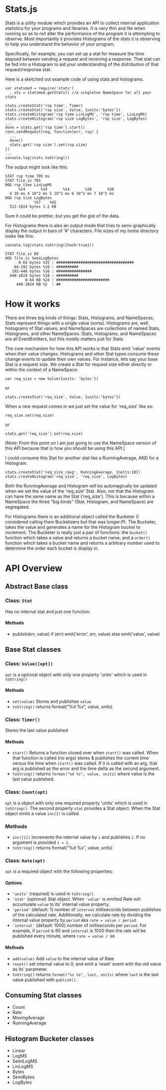 Stats.js
========

Stats is a utility module which provides an API to collect internal
application statistics for your programs and libraries. It is very
thin and lite when running so as to not alter the performance of the
program it is attempting to observe. Most importantly it provides
Histograms of the stats it is observing to help you understand the
behavior of your program.

Specifically, for example, you can set up a stat for measure the time
elapsed between sending a request and receiving a response. That stat
can be fed into a Histogram to aid your understanding of the distribution
of that request/response stat.

Here is a sketched out example code of using stats and histograms.

    var statsmod = require('stats')
      , sts = statsmod.getStats() //a singleton NameSpace for all your stats
    
    stats.createStat('rsp time', Timer)
    stats.createStat('rsp size', Value, {units:'bytes'})
    stats.createHistogram('rsp time LinLogMS', 'rsp time', LinLogMS)
    stats.createHistogram('rsp size LogBytes', 'rsp size', LogBytes)
    ...
    done = stats.get('rsp time').start()
    conn.sendRequest(req, function(err, rsp) {
      ...
      done()
      stats.get('rsp size').set(rsp.size)
    })
    ...
    console.log(stats.toString())

The output might look like this:

    STAT rsp time 705 ms
    STAT file_sz 781
    HOG rsp time LinLogMS
          %14       %14       %14       %28       %28
      4 10 ms 4 10^2 ms 5 10^2 ms 6 10^2 ms 7 10^2 ms
    HOG rsp size LogBytes
                 %57    %42
      512-1024 bytes 1-2 KB

Sure it could be prettier, but you get the gist of the data.

For Histograms there is also an output mode that tries to semi-graphically
display the output in bars of '#' characters. File sizes of my home directory
looks like this:

    console.log(stats.toString({hash:true}))

    STAT file_sz 88
    HOG file_sz SemiLogBytes
          0-64 bytes %35 : ###################################
        64-192 bytes %10 : ##########
       192-448 bytes %16 : ################
      448-1024 bytes %10 : ##########
             0-64 KB %24 : ########################
         448-1024 KB %2  : ##

# How it works

There are three big kinds of things: Stats, Histograms, and NameSpaces. Stats
represent things with a single value (sorta). Histograms are, well, histograms
of Stat values, and NameSpaces are collections of named Stats, Histograms, and
other NameSpaces. Stats, Histograms, and NameSpaces are all EventEmitters, but
this mostly matters just for Stats.

The core mechanism for how this API works is that Stats emit 'value' events
when their value changes. Histograms and other Stat types consume these change
events to update their own values. For instance, lets say your base Stat is
a request size. We create a Stat for request size either directly or within
the context of a NameSpace:

    var req_size = new Value({units: 'bytes'})

or

    stats.createStat('req_size', Value, {units:'bytes'})

When a new request comes in we just set the value for 'req_size' like so:

    req_size.set(req.size)

or

    stats.get('req_size').set(req.size)

[Note: From this point on I am just going to use the NameSpace version of
this API because that is how you _should_ be using this API.]

I could consume this Stat for another stat like a RunningAverage, AND for a
Histogram.

    stats.createStat('req_size_ravg', RunningAverage, {nelts:10})
    stats.createHistogram('req_size', 'req_size', LogBytes)

Both the RunningAverage and Histogram will be automagically be updated when
we set the value of the 'req_size' Stat. Also, not that the Histogram can
have the same name as the Stat ('req_size'). This is because within a
NameSpace the three "big kinds" (Stat, Histogram, and NameSpace) are
segregated.

For Histograms there is an additional object called the Bucketer (I
considered calling them Bucketizers but that was longer:P). The Bucketer,
takes the value and generates a name for the Histogram bucket to increment.
The Bucketer is really just a pair of functions: the `bucket()` function which
takes a value and returns a bucket name; and a `order()` function which takes
a bucket name and returns a arbitrary number used to determine the order each
bucket is display in.

# API Overview

## Abstract Base class

### Class: `Stat`
Has no internal stat and just one function.

#### Methods
* publish(err, value)
  if (err) emit('error', err, value)
  else     emit('value', value)

## Base Stat classes

### Class: `Value([opt])`
`opt` is a optional object with only one property 'units' which is used
in `toString()`

#### Methods
* `set(value)`
  Stores and publishes `value`
* `toString()`
  returns format("%d %s", value, units)

### Class: `Timer()`
Stores the last value published

#### Methods
* `start()`
  Returns a function closed over when `start()` was called.
  When that function is called (no args) stores & publishes the current
  time versus the time when `start()` was called. If it is called with an
  arg, that arg is published as the error and the time delta as the second
  argument.
* `toString()`
  returns `format("%d %s", value, units)` where value is the last value
  published.

### Class: `Count(opt)`
`opt` is a object with only one required property 'units' which is used in
`toString()`. The second property `stat` provides a Stat object.
When the Stat object emits a value `inc(1)` is called.

### Methods
* `inc([i])`
  Increments the internal value by `i` and publishes `i`. If no argument is
  provided `i = 1`.
* `toString()`
  returns format("%d %s", value, units)

### Class: `Rate(opt)`
`opt` is a required object with the following properties:

#### Options
* `'units'` (required) is used in `toString()`. 
* `'stat'` (optional) Stat object. When `'value'` is emitted Rate will
  accumulate `value` to its' internal value property.
* `'period'` (default: 1) number of `interval` milliseconds between publishes
  of the calculated rate. Additionally, we calculate rate by dividing the
  internal value property by `period` aka `rate = value / period`.
* `'interval'` (default: 1000) number of milliseconds per `period`. For
  example, if `period` is 60 and `interval` is 1000 then the rate will be
  published every minute, where `rate = value / 60`.

#### Methods
* `add(value)` Add `value` to the internal value of Rate
* `reset()` set internal value to 0, and emit a 'reset' event with the old
  value as its' parameter.
* `toString()` returns `format("%s %s", last, units)` where `last` is the last
  value published with `publish()`.

## Consuming Stat classes

* Count
* Rate
* MovingAverage
* RunningAverage

## Histogram Bucketer classes

* Linear
* LogMS
* SemiLogMS
* LinLogMS
* Bytes
* SemiBytes
* LogBytes



